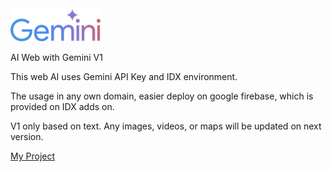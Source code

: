 <img src="public/Google_Gemini_logo.svg" width="144"/>
<p></p>AI Web with Gemini V1</p>
<p>This web AI uses Gemini API Key and IDX environment.</p>
<p>The usage in any own domain, easier deploy on google firebase, which is provided on IDX adds on.</p>
<p>V1 only based on text. Any images, videos, or maps will be updated on next version.</p>
<p><a href="https://bit.ly/airumahost">My Project</a></p>

